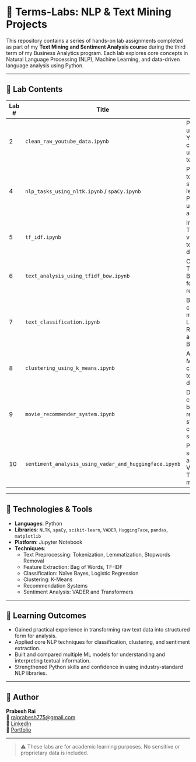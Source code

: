# 📘 Terms-Labs: NLP & Text Mining Projects

This repository contains a series of hands-on lab assignments completed as part of my **Text Mining and Sentiment Analysis course** during the third term of my Business Analytics program. Each lab explores core concepts in Natural Language Processing (NLP), Machine Learning, and data-driven language analysis using Python.

---

## 📂 Lab Contents

| Lab # | Title | Description |
|-------|-----------------------------|---------------------------------------------------------------------|
| 2 | `clean_raw_youtube_data.ipynb` | Preprocessed unstructured YouTube comment data using cleaning techniques |
| 4 | `nlp_tasks_using_nltk.ipynb` / `spaCy.ipynb` | Performed tokenization, stemming, lemmatization, POS tagging using NLTK and spaCy |
| 5 | `tf_idf.ipynb` | Implemented TF-IDF for vectorizing text documents |
| 6 | `text_analysis_using_tfidf_bow.ipynb` | Compared TF-IDF and Bag of Words for document representation |
| 7 | `text_classification.ipynb` | Built text classification models using Logistic Regression and Naïve Bayes |
| 8 | `clustering_using_k_means.ipynb` | Applied K-Means clustering to text-based data |
| 9 | `movie_recommender_system.ipynb` | Developed a content-based recommender system using cosine similarity |
| 10 | `sentiment_analysis_using_vadar_and_huggingface.ipynb` | Performed sentiment analysis using VADER and Transformer models |

---

## 🧰 Technologies & Tools
- **Languages**: Python
- **Libraries**: `NLTK`, `spaCy`, `scikit-learn`, `VADER`, `HuggingFace`, `pandas`, `matplotlib`
- **Platform**: Jupyter Notebook
- **Techniques**:
  - Text Preprocessing: Tokenization, Lemmatization, Stopwords Removal
  - Feature Extraction: Bag of Words, TF-IDF
  - Classification: Naïve Bayes, Logistic Regression
  - Clustering: K-Means
  - Recommendation Systems
  - Sentiment Analysis: VADER and Transformers

---

## 🎯 Learning Outcomes

- Gained practical experience in transforming raw text data into structured form for analysis.
- Applied core NLP techniques for classification, clustering, and sentiment extraction.
- Built and compared multiple ML models for understanding and interpreting textual information.
- Strengthened Python skills and confidence in using industry-standard NLP libraries.

---

## 🔗 Author

**Prabesh Rai**  
📧 [raiprabesh775@gmail.com](mailto:raiprabesh775@gmail.com)  
🔗 [LinkedIn](https://www.linkedin.com/in/prabeshrai)  
🔗 [Portfolio](https://prabesh789.github.io/Website/)

---

> ⚠️ These labs are for academic learning purposes. No sensitive or proprietary data is included.
